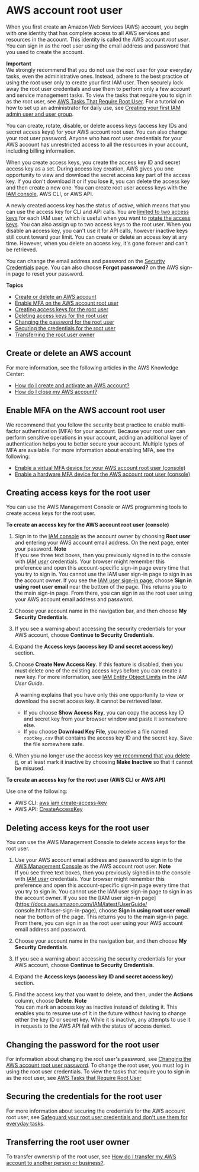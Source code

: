 # AWS account root user<a name="id_root-user"></a>

When you first create an Amazon Web Services \(AWS\) account, you begin with one identity that has complete access to all AWS services and resources in the account\. This identity is called the AWS account *root user*\. You can sign in as the root user using the email address and password that you used to create the account\.

**Important**  
We strongly recommend that you do not use the root user for your everyday tasks, even the administrative ones\. Instead, adhere to the best practice of using the root user only to create your first IAM user\. Then securely lock away the root user credentials and use them to perform only a few account and service management tasks\. To view the tasks that require you to sign in as the root user, see [AWS Tasks That Require Root User](https://docs.aws.amazon.com/general/latest/gr/aws_tasks-that-require-root.html)\. For a tutorial on how to set up an administrator for daily use, see [Creating your first IAM admin user and user group](getting-started_create-admin-group.md)\.

You can create, rotate, disable, or delete access keys \(access key IDs and secret access keys\) for your AWS account root user\. You can also change your root user password\. Anyone who has root user credentials for your AWS account has unrestricted access to all the resources in your account, including billing information\.

When you create access keys, you create the access key ID and secret access key as a set\. During access key creation, AWS gives you one opportunity to view and download the secret access key part of the access key\. If you don't download it or if you lose it, you can delete the access key and then create a new one\. You can create root user access keys with the [IAM console](https://console.aws.amazon.com/iam/home?#), AWS CLI, or AWS API\.

A newly created access key has the status of *active*, which means that you can use the access key for CLI and API calls\. You are [limited to two access keys](https://docs.aws.amazon.com/IAM/latest/UserGuide/reference_iam-quotas.html) for each IAM user, which is useful when you want to [rotate the access keys](https://docs.aws.amazon.com/general/latest/gr/aws-access-keys-best-practices.html#iam-user-access-keys)\. You can also assign up to two access keys to the root user\. When you disable an access key, you can't use it for API calls, however inactive keys still count toward your limit\. You can create or delete an access key at any time\. However, when you delete an access key, it's gone forever and can't be retrieved\.

You can change the email address and password on the [Security Credentials](https://console.aws.amazon.com/iam/home?#security_credential) page\. You can also choose **Forgot password?** on the AWS sign\-in page to reset your password\.

**Topics**
+ [Create or delete an AWS account](#id_root-user_manage_account)
+ [Enable MFA on the AWS account root user](#id_root-user_manage_mfa)
+ [Creating access keys for the root user](#id_root-user_manage_add-key)
+ [Deleting access keys for the root user](#id_root-user_manage_delete-key)
+ [Changing the password for the root user](#id_root-user_manage_password)
+ [Securing the credentials for the root user](#id_root-user_secure_credentials)
+ [Transferring the root user owner](#id_root-user_transfer_account)

## Create or delete an AWS account<a name="id_root-user_manage_account"></a>

For more information, see the following articles in the AWS Knowledge Center:
+ [How do I create and activate an AWS account?](http://aws.amazon.com/premiumsupport/knowledge-center/create-and-activate-aws-account/)
+ [How do I close my AWS account?](http://aws.amazon.com/premiumsupport/knowledge-center/close-aws-account/)

## Enable MFA on the AWS account root user<a name="id_root-user_manage_mfa"></a>

We recommend that you follow the security best practice to enable multi\-factor authentication \(MFA\) for your account\. Because your root user can perform sensitive operations in your account, adding an additional layer of authentication helps you to better secure your account\. Multiple types of MFA are available\. For more information about enabling MFA, see the following:
+ [Enable a virtual MFA device for your AWS account root user \(console\)](id_credentials_mfa_enable_virtual.md#enable-virt-mfa-for-root)
+ [Enable a hardware MFA device for the AWS account root user \(console\)](id_credentials_mfa_enable_physical.md#enable-hw-mfa-for-root)

## Creating access keys for the root user<a name="id_root-user_manage_add-key"></a>

You can use the AWS Management Console or AWS programming tools to create access keys for the root user\.

**To create an access key for the AWS account root user \(console\)**

1. Sign in to the [IAM console](https://console.aws.amazon.com/iam/) as the account owner by choosing **Root user** and entering your AWS account email address\. On the next page, enter your password\.
**Note**  
If you see three text boxes, then you previously signed in to the console with *[IAM user](https://docs.aws.amazon.com/IAM/latest/UserGuide/id_users.html)* credentials\. Your browser might remember this preference and open this account\-specific sign\-in page every time that you try to sign in\. You cannot use the IAM user sign\-in page to sign in as the account owner\. If you see the [IAM user sign\-in page](https://docs.aws.amazon.com/IAM/latest/UserGuide/console.html#user-sign-in-page), choose **Sign in using root user email** near the bottom of the page\. This returns you to the main sign\-in page\. From there, you can sign in as the root user using your AWS account email address and password\.

1. Choose your account name in the navigation bar, and then choose **My Security Credentials**\. 

1. If you see a warning about accessing the security credentials for your AWS account, choose **Continue to Security Credentials**\.

1. Expand the **Access keys \(access key ID and secret access key\)** section\.

1. Choose **Create New Access Key**\. If this feature is disabled, then you must delete one of the existing access keys before you can create a new key\. For more information, see [IAM Entity Object Limits](https://docs.aws.amazon.com/IAM/latest/UserGuide/reference_iam-quotas.html#reference_iam-quotas-entities) in the *IAM User Guide*\. 

   A warning explains that you have only this one opportunity to view or download the secret access key\. It cannot be retrieved later\. 
   + If you choose **Show Access Key**, you can copy the access key ID and secret key from your browser window and paste it somewhere else\.
   + If you choose **Download Key File**, you receive a file named `rootkey.csv` that contains the access key ID and the secret key\. Save the file somewhere safe\. 

1. When you no longer use the access key [we recommend that you delete it](best-practices.md#remove-credentials), or at least mark it inactive by choosing **Make Inactive** so that it cannot be misused\.

**To create an access key for the root user \(AWS CLI or AWS API\)**

Use one of the following:
+ AWS CLI: [aws iam create\-access\-key](https://docs.aws.amazon.com/cli/latest/reference/iam/create-access-key.html)
+ AWS API: [CreateAccessKey](https://docs.aws.amazon.com/IAM/latest/APIReference/API_CreateAccessKey.html) 

## Deleting access keys for the root user<a name="id_root-user_manage_delete-key"></a>

You can use the AWS Management Console to delete access keys for the root user\.

1. Use your AWS account email address and password to sign in to the [AWS Management Console](https://console.aws.amazon.com/) as the AWS account root user\.
**Note**  
If you see three text boxes, then you previously signed in to the console with *[IAM user](https://docs.aws.amazon.com/IAM/latest/UserGuide/id_users.html)* credentials\. Your browser might remember this preference and open this account\-specific sign\-in page every time that you try to sign in\. You cannot use the IAM user sign\-in page to sign in as the account owner\. If you see the [IAM user sign\-in page](https://docs.aws.amazon.com/IAM/latest/UserGuide/ console.html#user-sign-in-page), choose **Sign in using root user email** near the bottom of the page\. This returns you to the main sign\-in page\. From there, you can sign in as the root user using your AWS account email address and password\.

1. Choose your account name in the navigation bar, and then choose **My Security Credentials**\. 

1. If you see a warning about accessing the security credentials for your AWS account, choose **Continue to Security Credentials**\.

1. Expand the **Access keys \(access key ID and secret access key\)** section\.

1. Find the access key that you want to delete, and then, under the **Actions** column, choose **Delete**\.
**Note**  
You can mark an access key as inactive instead of deleting it\. This enables you to resume use of it in the future without having to change either the key ID or secret key\. While it is inactive, any attempts to use it in requests to the AWS API fail with the status of access denied\.

## Changing the password for the root user<a name="id_root-user_manage_password"></a>

For information about changing the root user's password, see [Changing the AWS account root user password](id_credentials_passwords_change-root.md)\. To change the root user, you must log in using the root user credentials\. To view the tasks that require you to sign in as the root user, see [AWS Tasks that Require Root User](https://docs.aws.amazon.com/general/latest/gr/aws_tasks-that-require-root.html)

## Securing the credentials for the root user<a name="id_root-user_secure_credentials"></a>

For more information about securing the credentials for the AWS account root user, see [Safeguard your root user credentials and don't use them for everyday tasks](best-practices.md#lock-away-credentials)\.

## Transferring the root user owner<a name="id_root-user_transfer_account"></a>

To transfer ownership of the root user, see [How do I transfer my AWS account to another person or business?](https://aws.amazon.com/premiumsupport/knowledge-center/transfer-aws-account/)\. 
